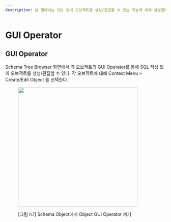 ```yaml
---
description: 본 절에서는 SQL 없이 오브젝트를 생성/편집할 수 있는 기능에 대해 설명한다.
---
```


# GUI Operator

## GUI Operator

Schema Tree Browser 화면에서 각 오브젝트의 GUI Operator를 통해 SQL 작성 없이 오브젝트를 생성/편집할 수 있다. 각 오브젝트에 대해 Context Menu > Create/Edit Object 를 선택한다.



<figure><img src="../../../../.gitbook/assets/image (82).png" alt="" width="375"><figcaption><p>[그림 n.1] Schema Object에서 Object GUI Operator 켜기</p></figcaption></figure>
